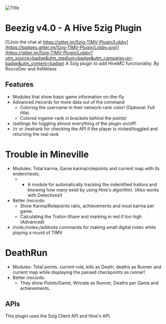 
![Title](https://i.imgur.com/Z5SuiC9.png)

# Beezig v4.0 - A Hive 5zig Plugin

[![Join the chat at https://gitter.im/5zig-TIMV-Plugin/Lobby](https://badges.gitter.im/5zig-TIMV-Plugin/Lobby.svg)](https://gitter.im/5zig-TIMV-Plugin/Lobby?utm_source=badge&utm_medium=badge&utm_campaign=pr-badge&utm_content=badge)
A 5zig plugin to add HiveMC functionality.
By RoccoDev and ItsNiklass

## Features

* Modules that show basic game information on-the-fly
* Advanced /records for more data out of the command
	* Coloring the username in their network-rank color! (Optional: Full title)
	* Colored ingame-rank in brackets behind the points!
* /settings for toggling almost everything of the plugin on/off!
* /rr or /realrank for checking the API if the player is nicked/toggled and returning the real rank

# Trouble in Mineville

* Modules: Total karma, Game karma/rolepoints and current map with its enderchests;
	* + A module for automatically tracking the indentified traitors and knowing how many exist by using Hive's algorithm. (Also works with Detectives!)
* Better /records: 
	* Show Karma/Rolepoints ratio, achievements and most karma per game.
	* Calculating the Traitor-Share and marking in red if too high (Advanced)
* /note;/notes;/addnote commands for making small digital notes while playing a round of TIMV

# DeathRun

* Modules: Total points, current role, kills as Death, deaths as Runner and current map while displaying the passed checkpoints as runner!
* Better /records: 
	* They show Points/Game, Winrate as Runner, Deaths per Game and achievements.

## APIs
This plugin uses the 5zig Client API and Hive's API.
